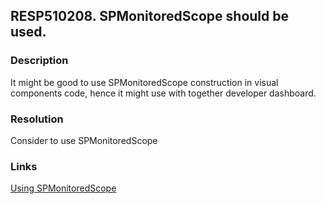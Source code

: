 ## RESP510208. SPMonitoredScope should be used.

### Description
It might be good to use SPMonitoredScope construction in visual components code, hence it might use with together developer dashboard.

### Resolution
Consider to use SPMonitoredScope

### Links
[Using SPMonitoredScope](https://msdn.microsoft.com/en-us/library/ff512758(v=office.14).aspx)